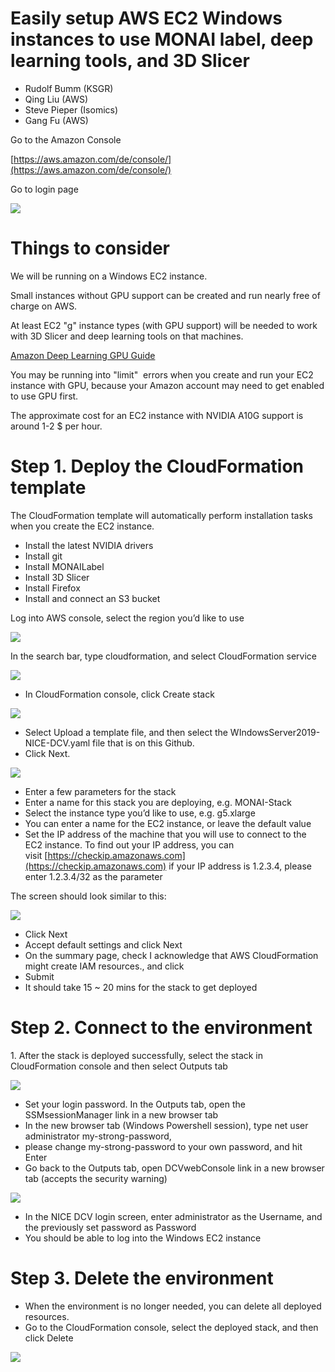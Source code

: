 # Easily setup AWS EC2 Windows instances to use MONAI label, deep learning tools, and 3D Slicer

*   Rudolf Bumm (KSGR)
*   Qing Liu (AWS)
*   Steve Pieper (Isomics)
*   Gang Fu (AWS)

Go to the Amazon Console

[https://aws.amazon.com/de/console/](https://aws.amazon.com/de/console/)

Go to login page

![](https://user-images.githubusercontent.com/18140094/210726738-883715be-d8c0-4432-b78b-ef2ac8a5da35.png)

# Things to consider

We will be running on a Windows EC2 instance. 

Small instances without GPU support can be created and run nearly free of charge on AWS. 

At least EC2 "g" instance types (with GPU support) will be needed to work with 3D Slicer and deep learning tools on that machines. 

[Amazon Deep Learning GPU Guide](https://docs.aws.amazon.com/dlami/latest/devguide/gpu.html) 

You may be running into "limit"  errors when you create and run your EC2 instance with GPU, because your Amazon account may need to get enabled to use GPU first. 

The approximate cost for an EC2 instance with NVIDIA A10G support is around 1-2 $ per hour. 

# Step 1. Deploy the CloudFormation template

The CloudFormation template will automatically perform installation tasks when you create the EC2 instance. 

*   Install the latest NVIDIA drivers
*   Install git
*   Install MONAILabel
*   Install 3D Slicer
*   Install Firefox
*   Install and connect an S3 bucket

Log into AWS console, select the region you’d like to use

![](https://user-images.githubusercontent.com/18140094/210726739-a1f70591-3ceb-49db-b12b-4ea0c819a7f6.png)

In the search bar, type cloudformation, and select CloudFormation service

![](https://user-images.githubusercontent.com/18140094/210726732-c54e062b-3178-4dfc-84a1-c4b38d42a6aa.png)

*   In CloudFormation console, click Create stack

![](https://user-images.githubusercontent.com/18140094/210726731-9c9641a9-1f06-46b0-a59b-ffb2e98103f4.png)

*   Select Upload a template file, and then select the WIndowsServer2019-NICE-DCV.yaml file that is on this Github.
*   Click Next.

![](https://user-images.githubusercontent.com/18140094/210726733-c02aacd7-460a-43da-bb5d-7fb10e2972b7.png)

*   Enter a few parameters for the stack
*   Enter a name for this stack you are deploying, e.g. MONAI-Stack
*   Select the instance type you’d like to use, e.g. g5.xlarge
*   You can enter a name for the EC2 instance, or leave the default value
*   Set the IP address of the machine that you will use to connect to the EC2 instance. To find out your IP address, you can visit [https://checkip.amazonaws.com](https://checkip.amazonaws.com) if your IP address is 1.2.3.4, please enter 1.2.3.4/32 as the parameter

The screen should look similar to this:

![](https://user-images.githubusercontent.com/18140094/210726735-c46427e8-8411-4af7-b4ce-54b433605052.png)

*   Click Next
*   Accept default settings and click Next
*   On the summary page, check I acknowledge that AWS CloudFormation might create IAM resources., and click
*   Submit
*   It should take 15 ~ 20 mins for the stack to get deployed

# Step 2. Connect to the environment

1\. After the stack is deployed successfully, select the stack in CloudFormation console and then select Outputs tab

![](https://user-images.githubusercontent.com/18140094/210726734-8595cd3f-c6ee-4987-bbea-186a38747e2a.png)

*   Set your login password. In the Outputs tab, open the SSMsessionManager link in a new browser tab
*   In the new browser tab (Windows Powershell session), type net user administrator my-strong-password,
*   please change my-strong-password to your own password, and hit Enter
*   Go back to the Outputs tab, open DCVwebConsole link in a new browser tab (accepts the security warning)

![](https://user-images.githubusercontent.com/18140094/210726736-6c4a83b2-2580-4b4f-86e7-b4ead4f46082.png)

*   In the NICE DCV login screen, enter administrator as the Username, and the previously set password as Password
*   You should be able to log into the Windows EC2 instance

# Step 3. Delete the environment

*   When the environment is no longer needed, you can delete all deployed resources.
*   Go to the CloudFormation console, select the deployed stack, and then click Delete

![](https://user-images.githubusercontent.com/18140094/210726737-0adb6986-49cb-4b3e-a67e-85c9decff817.png)
